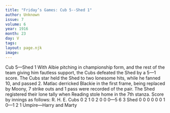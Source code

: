 ```yaml
---
title: "Friday’s Games: Cub 5--Shed 1"
author: Unknown
issue: 7
volume: 6
year: 1916
month: 23
day: V
tags:
layout: page.njk
image:
---
```

Cub 5—Shed 1      With Albie pitching in championship form, and the rest of the team giving him fautless support, the Cubs defeated the Shed by a 5—1 score.    The Cubs star held the Shed to two lonesome hits, while he fanned 10, and passed 2.    Matlac derricked Blackie in the first frame, being replaced by Moony, 7 strike outs and 1 pass were recorded of the pair.   The Shed registered their lone tally when Reading stole home in the 7th stanza.   Score by innings as follows:   R. H. E. Cubs 0 2 1 0 2 0 0 0—5 6 3 Shed 0 0 0 0 0 0 1 0—1 2 1    Umpire—Harry and Marty      





